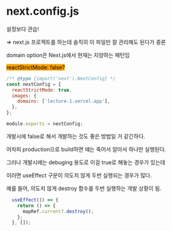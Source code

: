 # next.config.js

설정보다 관습!

\=> next.js 프로젝트를 하는데 솔직히 이 파일만 잘 관리해도 된다가 중론



domain option은 Next.js에서 현재는 지양하는 패턴임

<mark style="background-color:orange;">reactStrictMode: false?</mark>

```javascript
/** @type {import('next').NextConfig} */
const nextConfig = {
  reactStrictMode: true,
  images: {
    domains: ['lecture-1.vercel.app'],
  },
};

module.exports = nextConfig;
```

개발시에 false로 해서 개발하는 것도 좋은 방법일 거 같긴하다.

어차피 production으로 build하면 얘는 죽어서 알아서 하나만 실행된다.



그러나 개발시에는 debuging 용도로 이걸 true로 해놓는 경우가 있는데

이러면 useEffect 구문이 의도치 않게 두번 실행되는 경우가 많다.

예를 들어, 의도치 않게 destroy 함수를 두번 실행하는 개발 상황이 됨.

```jsx
  useEffect(() => {
    return () => {
      mapRef.current?.destroy();
    };
  }, []);
```



